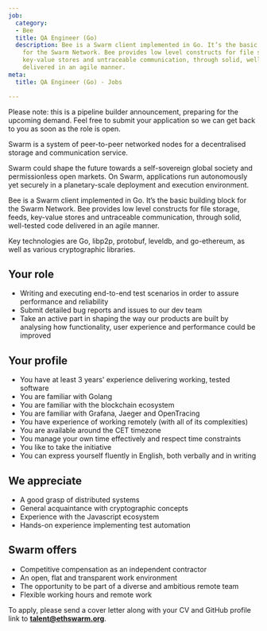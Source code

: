 ```yaml
---
job:
  category:
  - Bee
  title: QA Engineer (Go)
  description: Bee is a Swarm client implemented in Go. It’s the basic building block
    for the Swarm Network. Bee provides low level constructs for file storage, feeds,
    key-value stores and untraceable communication, through solid, well-tested code
    delivered in an agile manner.
meta:
  title: QA Engineer (Go) - Jobs

---
```

Please note: this is a pipeline builder announcement, preparing for the upcoming demand. Feel free to submit your application so we can get back to you as soon as the role is open.

Swarm is a system of peer-to-peer networked nodes for a decentralised storage and communication service.

Swarm could shape the future towards a self-sovereign global society and permissionless open markets. On Swarm, applications run autonomously yet securely in a planetary-scale deployment and execution environment.

Bee is a Swarm client implemented in Go. It’s the basic building block for the Swarm Network. Bee provides low level constructs for file storage, feeds, key-value stores and untraceable communication, through solid, well-tested code delivered in an agile manner.

Key technologies are Go, libp2p, protobuf, leveldb, and go-ethereum, as well as various cryptographic libraries.

## Your role

* Writing and executing end-to-end test scenarios in order to assure performance and reliability
* Submit detailed bug reports and issues to our dev team
* Take an active part in shaping the way our products are built by analysing how functionality, user experience and performance could be improved

## Your profile

* You have at least 3 years' experience delivering working, tested software
* You are familiar with Golang
* You are familiar with the blockchain ecosystem
* You are familiar with Grafana, Jaeger and OpenTracing
* You have experience of working remotely (with all of its complexities)
* You are available around the CET timezone
* You manage your own time effectively and respect time constraints
* You like to take the initiative
* You can express yourself fluently in English, both verbally and in writing

## We appreciate

* A good grasp of distributed systems
* General acquaintance with cryptographic concepts
* Experience with the Javascript ecosystem
* Hands-on experience implementing test automation

## Swarm offers

* Competitive compensation as an independent contractor
* An open, flat and transparent work environment
* The opportunity to be part of a diverse and ambitious remote team
* Flexible working hours and remote work

To apply, please send a cover letter along with your CV and GitHub profile link to [**talent@ethswarm.org**](mailto:talent@ethswarm.org).